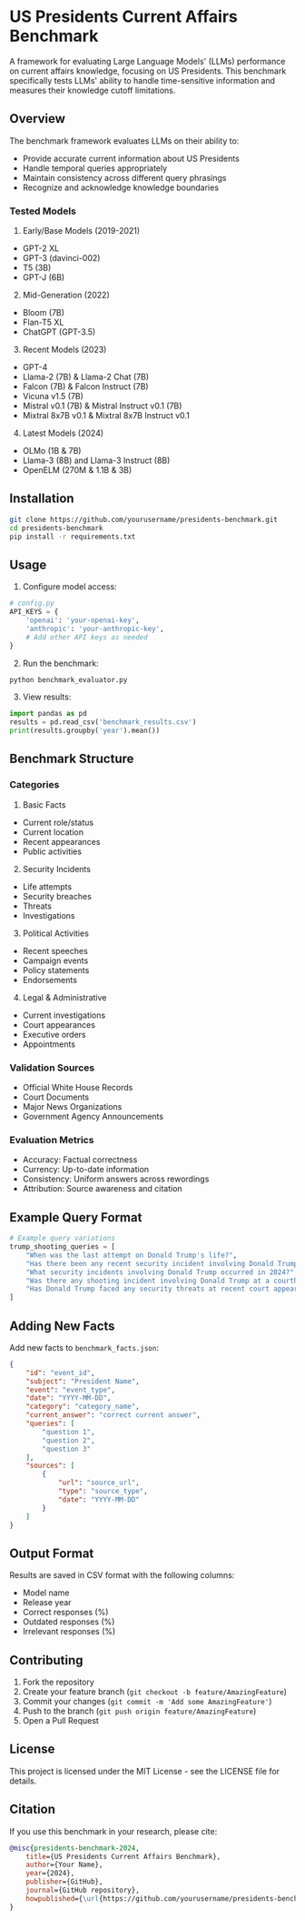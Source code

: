 # US Presidents Current Affairs Benchmark

A framework for evaluating Large Language Models' (LLMs) performance on current affairs knowledge, focusing on US Presidents. This benchmark specifically tests LLMs' ability to handle time-sensitive information and measures their knowledge cutoff limitations.

## Overview

The benchmark framework evaluates LLMs on their ability to:
- Provide accurate current information about US Presidents
- Handle temporal queries appropriately
- Maintain consistency across different query phrasings
- Recognize and acknowledge knowledge boundaries

### Tested Models

1. Early/Base Models (2019-2021)
- GPT-2 XL
- GPT-3 (davinci-002)
- T5 (3B)
- GPT-J (6B)

2. Mid-Generation (2022)
- Bloom (7B)
- Flan-T5 XL
- ChatGPT (GPT-3.5)

3. Recent Models (2023)
- GPT-4
- Llama-2 (7B) & Llama-2 Chat (7B)
- Falcon (7B) & Falcon Instruct (7B)
- Vicuna v1.5 (7B)
- Mistral v0.1 (7B) & Mistral Instruct v0.1 (7B)
- Mixtral 8x7B v0.1 & Mixtral 8x7B Instruct v0.1

4. Latest Models (2024)
- OLMo (1B & 7B)
- Llama-3 (8B) and Llama-3 Instruct (8B)
- OpenELM (270M & 1.1B & 3B)

## Installation

```bash
git clone https://github.com/yourusername/presidents-benchmark.git
cd presidents-benchmark
pip install -r requirements.txt
```

## Usage

1. Configure model access:

```python
# config.py
API_KEYS = {
    'openai': 'your-openai-key',
    'anthropic': 'your-anthropic-key',
    # Add other API keys as needed
}
```

2. Run the benchmark:

```bash
python benchmark_evaluator.py
```

3. View results:

```python
import pandas as pd
results = pd.read_csv('benchmark_results.csv')
print(results.groupby('year').mean())
```

## Benchmark Structure

### Categories

1. Basic Facts
- Current role/status
- Current location
- Recent appearances
- Public activities

2. Security Incidents
- Life attempts
- Security breaches
- Threats
- Investigations

3. Political Activities
- Recent speeches
- Campaign events
- Policy statements
- Endorsements

4. Legal & Administrative
- Current investigations
- Court appearances
- Executive orders
- Appointments

### Validation Sources

- Official White House Records
- Court Documents
- Major News Organizations
- Government Agency Announcements

### Evaluation Metrics

- Accuracy: Factual correctness
- Currency: Up-to-date information
- Consistency: Uniform answers across rewordings
- Attribution: Source awareness and citation

## Example Query Format

```python
# Example query variations
trump_shooting_queries = [
    "When was the last attempt on Donald Trump's life?",
    "Has there been any recent security incident involving Donald Trump?",
    "What security incidents involving Donald Trump occurred in 2024?",
    "Was there any shooting incident involving Donald Trump at a courthouse?",
    "Has Donald Trump faced any security threats at recent court appearances?"
]
```

## Adding New Facts

Add new facts to `benchmark_facts.json`:

```json
{
    "id": "event_id",
    "subject": "President Name",
    "event": "event_type",
    "date": "YYYY-MM-DD",
    "category": "category_name",
    "current_answer": "correct current answer",
    "queries": [
        "question 1",
        "question 2",
        "question 3"
    ],
    "sources": [
        {
            "url": "source_url",
            "type": "source_type",
            "date": "YYYY-MM-DD"
        }
    ]
}
```

## Output Format

Results are saved in CSV format with the following columns:
- Model name
- Release year
- Correct responses (%)
- Outdated responses (%)
- Irrelevant responses (%)

## Contributing

1. Fork the repository
2. Create your feature branch (`git checkout -b feature/AmazingFeature`)
3. Commit your changes (`git commit -m 'Add some AmazingFeature'`)
4. Push to the branch (`git push origin feature/AmazingFeature`)
5. Open a Pull Request

## License

This project is licensed under the MIT License - see the LICENSE file for details.

## Citation

If you use this benchmark in your research, please cite:

```bibtex
@misc{presidents-benchmark-2024,
    title={US Presidents Current Affairs Benchmark},
    author={Your Name},
    year={2024},
    publisher={GitHub},
    journal={GitHub repository},
    howpublished={\url{https://github.com/yourusername/presidents-benchmark}}
}
```
